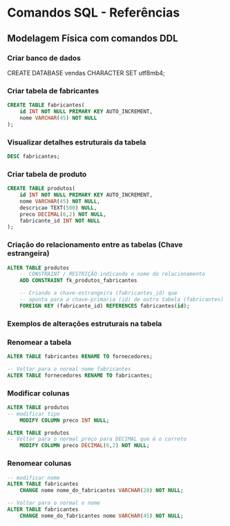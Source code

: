 # Comandos SQL - Referências

## Modelagem Física com comandos DDL

### Criar banco de dados 

CREATE DATABASE vendas CHARACTER SET utf8mb4; 

### Criar tabela de fabricantes 

```sql
CREATE TABLE fabricantes(
    id INT NOT NULL PRIMARY KEY AUTO_INCREMENT,
    nome VARCHAR(45) NOT NULL    
); 
```

### Visualizar detalhes estruturais da tabela

```sql
DESC fabricantes; 
```

### Criar tabela de produto

```sql
CREATE TABLE produtos(
    id INT NOT NULL PRIMARY KEY AUTO_INCREMENT,
    nome VARCHAR(45) NOT NULL,
    descricao TEXT(500) NULL,
    preco DECIMAL(6,2) NOT NULL,
    fabricante_id INT NOT NULL
);
```

### Criação do relacionamento entre as tabelas (Chave estrangeira)

```sql
ALTER TABLE produtos
    -- CONSTRAINT / RESTRIÇÃO indicando o nome do relacionamento
    ADD CONSTRAINT fk_produtos_fabricantes

    -- Criando a chave-estrangeira (fabricantes_id) que
    -- aponta para a chave-primaria (id) de outra tabela (fabricantes)
    FOREIGN KEY (fabricante_id) REFERENCES fabricantes(id);
```

### Exemplos de alterações estruturais na tabela


### Renomear a tabela 

```sql
ALTER TABLE fabricantes RENAME TO fornecedores;

```

```sql
-- Voltar para o normal nome fabricantes
ALTER TABLE fornecedores RENAME TO fabricantes;

```

### Modificar colunas 
```sql
ALTER TABLE produtos
-- modificar tipo
    MODIFY COLUMN preco INT NULL; 
```

```sql
ALTER TABLE produtos
-- Voltar para o normal preço para DECIMAL que é o correto
    MODIFY COLUMN preco DECIMAL(6,2) NOT NULL; 
```

### Renomear colunas 
```sql
-- modificar nome
ALTER TABLE fabricantes
    CHANGE nome nome_do_fabricantes VARCHAR(20) NOT NULL;
```

```sql
-- Voltar para o normal o nome
ALTER TABLE fabricantes
    CHANGE nome_do_fabricantes nome VARCHAR(45) NOT NULL;
```

###
